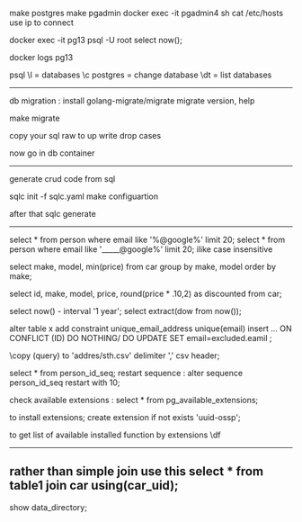 make postgres
make pgadmin
docker exec -it pgadmin4 sh
cat /etc/hosts
use ip to connect

docker exec -it pg13 psql -U root
select now();

docker logs pg13

psql
\l = databases
\c postgres = change database
\dt = list databases

---

db migration :
install
golang-migrate/migrate
migrate version, help

make migrate

copy your sql raw to up
write drop cases

now go in db container

---

generate crud code from sql

sqlc init -f sqlc.yaml
make configuartion

after that
sqlc generate


-----------

select * from person where email like '%@google%' limit 20;
select * from person where email like '_____@google%' limit 20;
ilike case insensitive

select make, model, min(price) from car group by make, model order by make;

select id, make, model, price, round(price * .10,2) as discounted from car;

select now() - interval '1 year';
select extract(dow from now());


alter table x add constraint unique_email_address unique(email)
insert ... ON CONFLICT (ID) DO NOTHING/ DO UPDATE SET email=excluded.eamil  ;

\copy (query) to 'addres/sth.csv' delimiter ',' csv header;

select * from person_id_seq;
restart sequence :
alter sequence person_id_seq restart with 10;

check available extensions :
select * from pg_available_extensions;

to install extensions;
create extension if not exists 'uuid-ossp';

to get list of available installed function by extensions
\df

---
rather than simple join use this
select * from table1 join car using(car_uid);
------------

show data_directory;